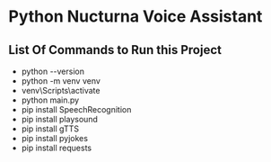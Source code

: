 # Python Nucturna Voice Assistant
## List Of Commands to Run this Project 
* python --version
* python -m venv venv
* venv\Scripts\activate
* python main.py
* pip install SpeechRecognition
* pip install playsound
* pip install gTTS
* pip install pyjokes
* pip install requests


